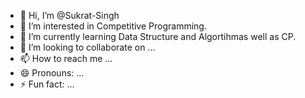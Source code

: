 - 👋 Hi, I’m @Sukrat-Singh
- 👀 I’m interested in Competitive Programming.
- 🌱 I’m currently learning Data Structure and Algortihmas well as CP.
- 💞️ I’m looking to collaborate on ...
- 📫 How to reach me ...
- 😄 Pronouns: ...
- ⚡ Fun fact: ...

<!---
Sukrat-Singh/Sukrat-Singh is a ✨ special ✨ repository because its `README.md` (this file) appears on your GitHub profile.
You can click the Preview link to take a look at your changes.
--->
